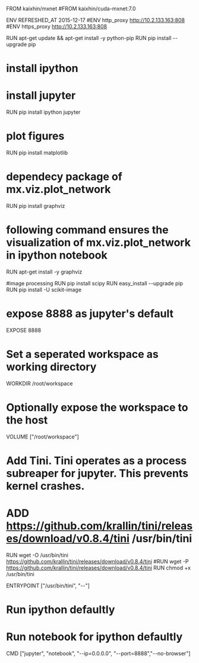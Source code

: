 FROM kaixhin/mxnet
#FROM kaixhin/cuda-mxnet:7.0

ENV REFRESHED_AT 2015-12-17
#ENV http_proxy http://10.2.133.163:808
#ENV https_proxy http://10.2.133.163:808

RUN apt-get update && apt-get install -y python-pip
RUN pip install --upgrade pip

# install ipython
# install jupyter
RUN pip install ipython jupyter

# plot figures
RUN pip install matplotlib

# dependecy package of mx.viz.plot_network
RUN pip install graphviz
# following command ensures the visualization of mx.viz.plot_network in ipython notebook
RUN apt-get install -y graphviz

#image processing
RUN pip install scipy
RUN easy_install --upgrade pip
RUN pip install -U scikit-image

# expose 8888 as jupyter's default
EXPOSE 8888

# Set a seperated workspace as working directory
WORKDIR /root/workspace
# Optionally expose the workspace to the host
VOLUME ["/root/workspace"]

# Add Tini.  Tini operates as a process subreaper for jupyter. This prevents kernel crashes.
# ADD https://github.com/krallin/tini/releases/download/v0.8.4/tini /usr/bin/tini
RUN wget -O /usr/bin/tini https://github.com/krallin/tini/releases/download/v0.8.4/tini
#RUN wget -P https://github.com/krallin/tini/releases/download/v0.8.4/tini
RUN chmod +x /usr/bin/tini

ENTRYPOINT ["/usr/bin/tini", "--"]
# Run ipython defaultly
# Run notebook for ipython defaultly
CMD ["jupyter", "notebook", "--ip=0.0.0.0", "--port=8888","--no-browser"]
